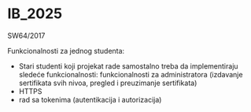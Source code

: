 # IB_2025

SW64/2017

Funkcionalnosti za jednog studenta:
- Stari studenti koji projekat rade samostalno treba da implementiraju sledeće funkcionalnosti: funkcionalnosti za administratora (izdavanje sertifikata svih nivoа, pregled i preuzimanje sertifikata)
- HTTPS
- rad sa tokenima (autentikacija i autorizacija)

